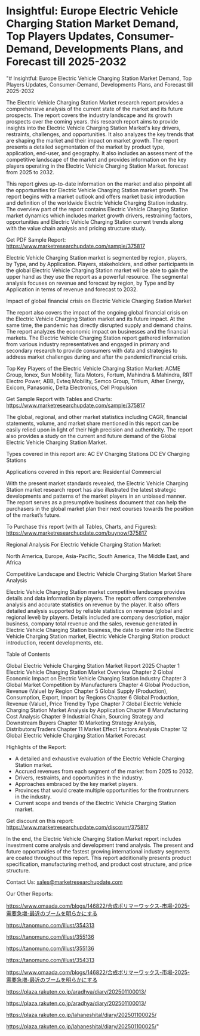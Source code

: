 # Insightful: Europe Electric Vehicle Charging Station Market Demand, Top Players Updates, Consumer-Demand, Developments Plans, and Forecast till 2025-2032

"# Insightful: Europe Electric Vehicle Charging Station Market Demand, Top Players Updates, Consumer-Demand, Developments Plans, and Forecast till 2025-2032

The Electric Vehicle Charging Station Market research report provides a comprehensive analysis of the current state of the market and its future prospects. The report covers the industry landscape and its growth prospects over the coming years. this research report aims to provide insights into the Electric Vehicle Charging Station Market's key drivers, restraints, challenges, and opportunities. It also analyzes the key trends that are shaping the market and their impact on market growth. The report presents a detailed segmentation of the market by product type, application, end-user, and geography. It also includes an assessment of the competitive landscape of the market and provides information on the key players operating in the Electric Vehicle Charging Station Market. forecast from 2025 to 2032.

This report gives up-to-date information on the market and also pinpoint all the opportunities for Electric Vehicle Charging Station market growth. The report begins with a market outlook and offers market basic introduction and definition of the worldwide Electric Vehicle Charging Station industry. The overview part of the report contains Electric Vehicle Charging Station market dynamics which includes market growth drivers, restraining factors, opportunities and Electric Vehicle Charging Station current trends along with the value chain analysis and pricing structure study.

Get PDF Sample Report: https://www.marketresearchupdate.com/sample/375817

Electric Vehicle Charging Station market is segmented by region, players, by Type, and by Application. Players, stakeholders, and other participants in the global Electric Vehicle Charging Station market will be able to gain the upper hand as they use the report as a powerful resource. The segmental analysis focuses on revenue and forecast by region, by Type and by Application in terms of revenue and forecast to 2032.

Impact of global financial crisis on Electric Vehicle Charging Station Market

The report also covers the impact of the ongoing global financial crisis on the Electric Vehicle Charging Station market and its future impact. At the same time, the pandemic has directly disrupted supply and demand chains. The report analyzes the economic impact on businesses and the financial markets. The Electric Vehicle Charging Station report gathered information from various industry representatives and engaged in primary and secondary research to provide consumers with data and strategies to address market challenges during and after the pandemic/financial crisis.

Top Key Players of the Electric Vehicle Charging Station Market:
ACME Group, Ionex, Sun Mobility, Tata Motors, Fortum, Mahindra & Mahindra, RRT Electro Power, ABB, Evteq Mobility, Semco Group, Tritium, Ather Energy, Exicom, Panasonic, Delta Electronics, Cell Propulsion


Get Sample Report with Tables and Charts: https://www.marketresearchupdate.com/sample/375817

The global, regional, and other market statistics including CAGR, financial statements, volume, and market share mentioned in this report can be easily relied upon in light of their high precision and authenticity. The report also provides a study on the current and future demand of the Global Electric Vehicle Charging Station Market.

Types covered in this report are:
AC EV Charging Stations
DC EV Charging Stations


Applications covered in this report are:
Residential
Commercial


With the present market standards revealed, the Electric Vehicle Charging Station market research report has also illustrated the latest strategic developments and patterns of the market players in an unbiased manner. The report serves as a presumptive business document that can help the purchasers in the global market plan their next courses towards the position of the market’s future.

To Purchase this report (with all Tables, Charts, and Figures): https://www.marketresearchupdate.com/buynow/375817

Regional Analysis For Electric Vehicle Charging Station Market:

North America, Europe, Asia-Pacific, South America, The Middle East, and Africa

Competitive Landscape and Electric Vehicle Charging Station Market Share Analysis

Electric Vehicle Charging Station market competitive landscape provides details and data information by players. The report offers comprehensive analysis and accurate statistics on revenue by the player. It also offers detailed analysis supported by reliable statistics on revenue (global and regional level) by players. Details included are company description, major business, company total revenue and the sales, revenue generated in Electric Vehicle Charging Station business, the date to enter into the Electric Vehicle Charging Station market, Electric Vehicle Charging Station product introduction, recent developments, etc.

Table of Contents

Global Electric Vehicle Charging Station Market Report 2025
Chapter 1 Electric Vehicle Charging Station Market Overview
Chapter 2 Global Economic Impact on Electric Vehicle Charging Station Industry
Chapter 3 Global Market Competition by Manufacturers
Chapter 4 Global Production, Revenue (Value) by Region
Chapter 5 Global Supply (Production), Consumption, Export, Import by Regions
Chapter 6 Global Production, Revenue (Value), Price Trend by Type
Chapter 7 Global Electric Vehicle Charging Station Market Analysis by Application
Chapter 8 Manufacturing Cost Analysis
Chapter 9 Industrial Chain, Sourcing Strategy and Downstream Buyers
Chapter 10 Marketing Strategy Analysis, Distributors/Traders
Chapter 11 Market Effect Factors Analysis
Chapter 12 Global Electric Vehicle Charging Station Market Forecast

Highlights of the Report:

- A detailed and exhaustive evaluation of the Electric Vehicle Charging Station market.
- Accrued revenues from each segment of the market from 2025 to 2032.
- Drivers, restraints, and opportunities in the industry.
- Approaches embraced by the key market players.
- Provinces that would create multiple opportunities for the frontrunners in the industry.
- Current scope and trends of the Electric Vehicle Charging Station market.

Get discount on this report: https://www.marketresearchupdate.com/discount/375817

In the end, the Electric Vehicle Charging Station Market report includes investment come analysis and development trend analysis. The present and future opportunities of the fastest growing international industry segments are coated throughout this report. This report additionally presents product specification, manufacturing method, and product cost structure, and price structure.

Contact Us:
sales@marketresearchupdate.com

Our Other Reports:

https://www.omaada.com/blogs/146822/合成ポリマーワックス-市場-2025-需要急増-最近のブームを明らかにする

https://tanomuno.com/illust/354313

https://tanomuno.com/illust/355136

https://tanomuno.com/illust/355136

https://tanomuno.com/illust/354313

https://www.omaada.com/blogs/146822/合成ポリマーワックス-市場-2025-需要急増-最近のブームを明らかにする

https://plaza.rakuten.co.jp/aradhya/diary/202501100013/

https://plaza.rakuten.co.jp/aradhya/diary/202501100013/

https://plaza.rakuten.co.jp/lahaneshital/diary/202501100025/

https://plaza.rakuten.co.jp/lahaneshital/diary/202501100025/"
